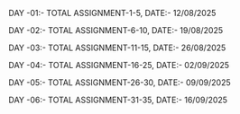 DAY -01:- TOTAL ASSIGNMENT-1-5, DATE:- 12/08/2025  

DAY -02:- TOTAL ASSIGNMENT-6-10, DATE:- 19/08/2025 

DAY -03:- TOTAL ASSIGNMENT-11-15, DATE:- 26/08/2025  

DAY -04:- TOTAL ASSIGNMENT-16-25, DATE:- 02/09/2025 

DAY -05:- TOTAL ASSIGNMENT-26-30, DATE:- 09/09/2025 

DAY -06:- TOTAL ASSIGNMENT-31-35, DATE:- 16/09/2025

